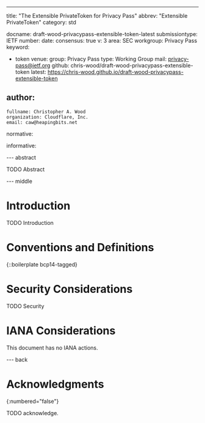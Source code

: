 ---
title: "The Extensible PrivateToken for Privacy Pass"
abbrev: "Extensible PrivateToken"
category: std

docname: draft-wood-privacypass-extensible-token-latest
submissiontype: IETF
number:
date:
consensus: true
v: 3
area: SEC
workgroup: Privacy Pass
keyword:
 - token
venue:
  group: Privacy Pass
  type: Working Group
  mail: privacy-pass@ietf.org
  github: chris-wood/draft-wood-privacypass-extensible-token
  latest: https://chris-wood.github.io/draft-wood-privacypass-extensible-token

author:
 -
    fullname: Christopher A. Wood
    organization: Cloudflare, Inc.
    email: caw@heapingbits.net

normative:

informative:


--- abstract

TODO Abstract


--- middle

# Introduction

TODO Introduction


# Conventions and Definitions

{::boilerplate bcp14-tagged}


# Security Considerations

TODO Security


# IANA Considerations

This document has no IANA actions.


--- back

# Acknowledgments
{:numbered="false"}

TODO acknowledge.
